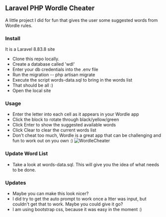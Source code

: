 ## Laravel PHP Wordle Cheater

A little project I did for fun that gives the user some suggested words from Wordle rules.

### Install
It is a Laravel 8.83.8 site 
- Clone this repo locally.
- Create a database called 'wdl'
- Enter your db credentials into the .env file
- Run the migration -- php artisan migrate
- Execute the script words-data.sql to bring in the words list
- That should be all :)
- Open the local site

### Usage
* Enter the letter into each cell as it appears in your Wordle app
* Click the block to rotate through black/yellow/green
* Click Enter to show the suggested available words
* Click Clear to clear the current words list
* Don't cheat too much, Wordle is a great app that can be challenging and fun to work out on you own :)
![WordleCheater](https://user-images.githubusercontent.com/25941420/164599971-4d01f302-8e9a-4d5d-93b3-957b30b98b41.png)



### Update Word List
* Take a look at words-data.sql. This will give you the idea of what needs to be done.

### Updates
* Maybe you can make this look nicer?
* I did try to get the auto prompt to work once a ltter was input, but couldn't get that to work. Maybe you could give it go?
* I am using bootstrap css, because it was easy in the moment :)
